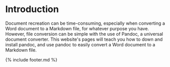 # Introduction

Document recreation can be time-consuming, especially when converting a Word document to a Markdown file, for whatever purpose you have. However, file conversion can be simple with the use of Pandoc, a universal document converter. This website's pages will teach you how to down and install pandoc, and use pandoc to easily convert a Word document to a Markdown file.

{% include footer.md %}